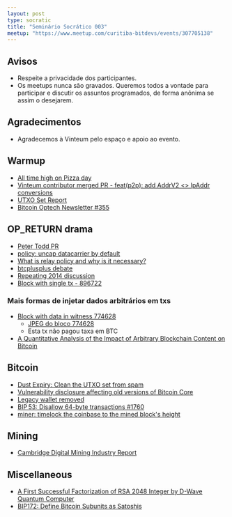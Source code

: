 ```yaml
---
layout: post
type: socratic
title: "Seminário Socrático 003"
meetup: "https://www.meetup.com/curitiba-bitdevs/events/307705138"
---
```


## Avisos
- Respeite a privacidade dos participantes.
- Os meetups nunca são gravados. Queremos todos a vontade para participar e discutir os assuntos programados, de forma anônima se assim o desejarem.

## Agradecimentos
- Agradecemos à Vinteum pelo espaço e apoio ao evento.

## Warmup
- [All time high on Pizza day](https://www.fintechweekly.com/magazine/articles/bitcoin-record-111k-bitcoin-pizza-day-2025)
- [Vinteum contributor merged PR - feat(p2p): add AddrV2 <> IpAddr conversions ](https://github.com/rust-bitcoin/rust-bitcoin/pull/4526)
- [UTXO Set Report](https://research.mempool.space/utxo-set-report/)
- [Bitcoin Optech Newsletter #355](https://bitcoinops.org/en/newsletters/2025/05/23/)

## OP_RETURN drama
- [Peter Todd PR](https://github.com/bitcoin/bitcoin/pull/32359)
- [policy: uncap datacarrier by default ](https://github.com/bitcoin/bitcoin/pull/32406)
- [What is relay policy and why is it necessary?](https://antoinep.com/posts/relay_policy_drama/)
- [btcplusplus debate](https://x.com/btcplusplus/status/1917693345037435217)
- [Repeating 2014 discussion](https://x.com/w_s_bitcoin/status/1923829686653628725)
- [Block with single tx - 896722](https://mempool.space/tx/b47eba144b4b9e9ee4e99f1db2081986f5ac59a7944780125e8c3360fec659c7)

### Mais formas de injetar dados arbitrários em txs
- [Block with data in witness 774628](https://mempool.space/block/0000000000000000000515e202c8ae73c8155fc472422d7593af87aa74f2cf3d)
    * [JPEG do bloco 774628](https://ordiscan.com/block/774628)
    * Esta tx não pagou taxa em BTC
- [A Quantitative Analysis of the Impact of
Arbitrary Blockchain Content on Bitcoin](https://fc18.ifca.ai/preproceedings/6.pdf)

## Bitcoin
 - [Dust Expiry: Clean the UTXO set from spam](https://delvingbitcoin.org/t/dust-expiry-clean-the-utxo-set-from-spam/1707/1)
 - [Vulnerability disclosure affecting old versions of Bitcoin Core](https://bitcoinops.org/en/newsletters/2025/05/16/#vulnerability-disclosure-affecting-old-versions-of-bitcoin-core)
 - [Legacy wallet removed](https://github.com/bitcoin/bitcoin/pull/28710)
 - [BIP 53: Disallow 64-byte transactions #1760](https://github.com/bitcoin/bips/pull/1760)
 - [miner: timelock the coinbase to the mined block's height](https://github.com/bitcoin/bitcoin/pull/32155)

## Mining
 - [Cambridge Digital Mining Industry Report](https://www.jbs.cam.ac.uk/wp-content/uploads/2025/04/2025-04-cambridge-digital-mining-industry-report.pdf)


## Miscellaneous
 - [A First Successful Factorization of RSA 2048 Integer
by D-Wave Quantum Computer](https://ieeexplore.ieee.org/stamp/stamp.jsp?tp=&arnumber=10817698)
 - [BIP172: Define Bitcoin Subunits as Satoshis](https://github.com/bitcoin/bips/pull/1841)
